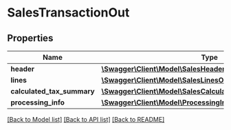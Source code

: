 # SalesTransactionOut

## Properties
Name | Type | Description | Notes
------------ | ------------- | ------------- | -------------
**header** | [**\Swagger\Client\Model\SalesHeaderOut**](SalesHeaderOut.md) |  | 
**lines** | [**\Swagger\Client\Model\SalesLinesOut[]**](SalesLinesOut.md) |  | 
**calculated_tax_summary** | [**\Swagger\Client\Model\SalesCalculatedTaxSummaryForService**](SalesCalculatedTaxSummaryForService.md) |  | 
**processing_info** | [**\Swagger\Client\Model\ProcessingInfo**](ProcessingInfo.md) |  | 

[[Back to Model list]](../README.md#documentation-for-models) [[Back to API list]](../README.md#documentation-for-api-endpoints) [[Back to README]](../README.md)


